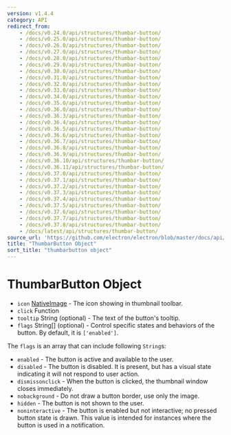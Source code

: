 ```yaml
---
version: v1.4.4
category: API
redirect_from:
    - /docs/v0.24.0/api/structures/thumbar-button/
    - /docs/v0.25.0/api/structures/thumbar-button/
    - /docs/v0.26.0/api/structures/thumbar-button/
    - /docs/v0.27.0/api/structures/thumbar-button/
    - /docs/v0.28.0/api/structures/thumbar-button/
    - /docs/v0.29.0/api/structures/thumbar-button/
    - /docs/v0.30.0/api/structures/thumbar-button/
    - /docs/v0.31.0/api/structures/thumbar-button/
    - /docs/v0.32.0/api/structures/thumbar-button/
    - /docs/v0.33.0/api/structures/thumbar-button/
    - /docs/v0.34.0/api/structures/thumbar-button/
    - /docs/v0.35.0/api/structures/thumbar-button/
    - /docs/v0.36.0/api/structures/thumbar-button/
    - /docs/v0.36.3/api/structures/thumbar-button/
    - /docs/v0.36.4/api/structures/thumbar-button/
    - /docs/v0.36.5/api/structures/thumbar-button/
    - /docs/v0.36.6/api/structures/thumbar-button/
    - /docs/v0.36.7/api/structures/thumbar-button/
    - /docs/v0.36.8/api/structures/thumbar-button/
    - /docs/v0.36.9/api/structures/thumbar-button/
    - /docs/v0.36.10/api/structures/thumbar-button/
    - /docs/v0.36.11/api/structures/thumbar-button/
    - /docs/v0.37.0/api/structures/thumbar-button/
    - /docs/v0.37.1/api/structures/thumbar-button/
    - /docs/v0.37.2/api/structures/thumbar-button/
    - /docs/v0.37.3/api/structures/thumbar-button/
    - /docs/v0.37.4/api/structures/thumbar-button/
    - /docs/v0.37.5/api/structures/thumbar-button/
    - /docs/v0.37.6/api/structures/thumbar-button/
    - /docs/v0.37.7/api/structures/thumbar-button/
    - /docs/v0.37.8/api/structures/thumbar-button/
    - /docs/latest/api/structures/thumbar-button/
source_url: 'https://github.com/electron/electron/blob/master/docs/api/structures/thumbar-button.md'
title: "ThumbarButton Object"
sort_title: "thumbarbutton object"
---
```


# ThumbarButton Object

* `icon` [NativeImage](http://electron.atom.io/docs/native-image) - The icon showing in thumbnail
  toolbar.
* `click` Function
* `tooltip` String (optional) - The text of the button's tooltip.
* `flags` String[] (optional) - Control specific states and behaviors of the
  button. By default, it is `['enabled']`.

The `flags` is an array that can include following `String`s:

* `enabled` - The button is active and available to the user.
* `disabled` - The button is disabled. It is present, but has a visual state
  indicating it will not respond to user action.
* `dismissonclick` - When the button is clicked, the thumbnail window closes
  immediately.
* `nobackground` - Do not draw a button border, use only the image.
* `hidden` - The button is not shown to the user.
* `noninteractive` - The button is enabled but not interactive; no pressed
  button state is drawn. This value is intended for instances where the button
  is used in a notification.

